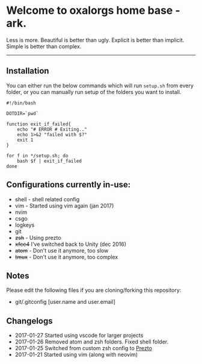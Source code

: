 # Welcome to oxalorgs home base - ark.

Less is more. 
Beautiful is better than ugly. 
Explicit is better than implicit. 
Simple is better than complex. 

---

## Installation

You can either run the below commands which will run `setup.sh`
from every folder, or you can manually run setup of the folders
you want to install.

```
#!/bin/bash

DOTDIR=`pwd`

function exit_if_failed{
    echo "# ERROR # Exiting.."
    echo 1>&2 "failed with $?"
    exit 1
} 

for f in */setup.sh; do
    bash $f | exit_if_failed
done
```

## Configurations currently in-use:

* shell - shell related config
* vim - Started using vim again (jan 2017)
* nvim
* csgo
* logkeys
* git
* ~~zsh~~ - Using prezto
* ~~xfce4~~ I've switched back to Unity (dec 2016)
* ~~atom~~ - Don't use it anymore, too slow
* ~~tmux~~ - Don't use it anymore, too complex

## Notes

Please edit the following files if you are cloning/forking this repository:

* git/.gitconfig [user.name and user.email]

## Changelogs

* 2017-01-27 Started using vscode for larger projects
* 2017-01-26 Removed atom and zsh folders. Fixed shell folder.
* 2017-01-25 Switched from custom zsh config to
  [Prezto](https://github.com/sorin-ionescu/prezto)
* 2017-01-21 Started using vim (along with neovim)



